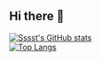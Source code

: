 ## Hi there 👋

[![Sssst's GitHub stats](https://github-readme-stats.vercel.app/api?username=sssstf0rest&show_icons=true&theme=calm)](https://github.com/sssstf0rest/github-readme-stats)  
[![Top Langs](https://github-readme-stats.vercel.app/api/top-langs/?username=sssstf0rest&show_icons=true&theme=calm)](https://github.com/sssstf0rest/github-readme-stats)

<!--
**sssstf0rest/sssstf0rest** is a ✨ _special_ ✨ repository because its `README.md` (this file) appears on your GitHub profile.

Here are some ideas to get you started:

- 🔭 I’m currently working on ...
- 🌱 I’m currently learning ...
- 👯 I’m looking to collaborate on ...
- 🤔 I’m looking for help with ...
- 💬 Ask me about ...
- 📫 How to reach me: ...
- 😄 Pronouns: ...
- ⚡ Fun fact: ...
-->
